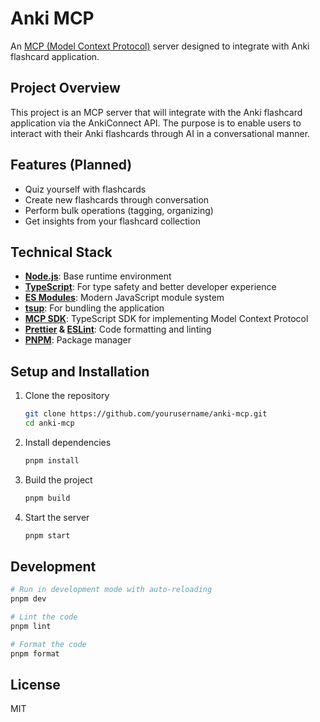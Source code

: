 # Anki MCP

An [MCP (Model Context Protocol)](https://modelcontextprotocol.io) server designed to integrate with Anki flashcard application.

## Project Overview

This project is an MCP server that will integrate with the Anki flashcard application via the AnkiConnect API. The purpose is to enable users to interact with their Anki flashcards through AI in a conversational manner.

## Features (Planned)

- Quiz yourself with flashcards
- Create new flashcards through conversation
- Perform bulk operations (tagging, organizing)
- Get insights from your flashcard collection

## Technical Stack

- **[Node.js](https://nodejs.org/)**: Base runtime environment
- **[TypeScript](https://www.typescriptlang.org/)**: For type safety and better developer experience
- **[ES Modules](https://nodejs.org/api/esm.html)**: Modern JavaScript module system
- **[tsup](https://github.com/egoist/tsup)**: For bundling the application
- **[MCP SDK](https://github.com/Model-Inference-And-Reasoning/ModelContextProtocol-TypeScript)**: TypeScript SDK for implementing Model Context Protocol
- **[Prettier](https://prettier.io/) & [ESLint](https://eslint.org/)**: Code formatting and linting
- **[PNPM](https://pnpm.io/)**: Package manager

## Setup and Installation

1. Clone the repository

   ```bash
   git clone https://github.com/yourusername/anki-mcp.git
   cd anki-mcp
   ```

2. Install dependencies

   ```bash
   pnpm install
   ```

3. Build the project

   ```bash
   pnpm build
   ```

4. Start the server
   ```bash
   pnpm start
   ```

## Development

```bash
# Run in development mode with auto-reloading
pnpm dev

# Lint the code
pnpm lint

# Format the code
pnpm format
```

## License

MIT
